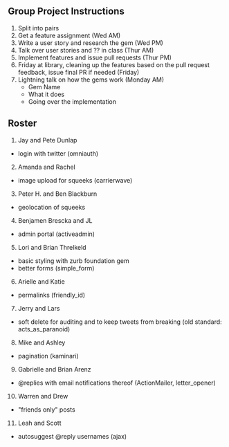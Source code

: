 ## Group Project Instructions

1. Split into pairs
2. Get a feature assignment (Wed AM)
3. Write a user story and research the gem (Wed PM)
4. Talk over user stories and ?? in class (Thur AM)
5. Implement features and issue pull requests (Thur PM)
6. Friday at library, cleaning up the features based on the pull request feedback, issue final PR if needed (Friday)
7. Lightning talk on how the gems work (Monday AM)
    * Gem Name
    * What it does
    * Going over the implementation

## Roster

1. Jay and Pete Dunlap
  * login with twitter (omniauth)
2. Amanda and Rachel
  * image upload for squeeks (carrierwave)
3. Peter H. and Ben Blackburn
  * geolocation of squeeks
4. Benjamen Brescka and JL
  * admin portal (activeadmin)
5. Lori and Brian Threlkeld
  * basic styling with zurb foundation gem
  * better forms (simple_form)
6. Arielle and Katie
  * permalinks (friendly_id)
7. Jerry and Lars
  * soft delete for auditing and to keep tweets from breaking (old standard: acts_as_paranoid)
8. Mike and Ashley
  * pagination (kaminari)
9. Gabrielle and Brian Arenz
  * @replies with email notifications thereof (ActionMailer, letter_opener)
10. Warren and Drew
  * "friends only" posts
11. Leah and Scott
  * autosuggest @reply usernames (ajax)
